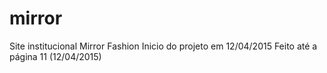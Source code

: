 # mirror
Site institucional Mirror Fashion
Inicio do projeto em 12/04/2015
Feito até a página 11 (12/04/2015)

